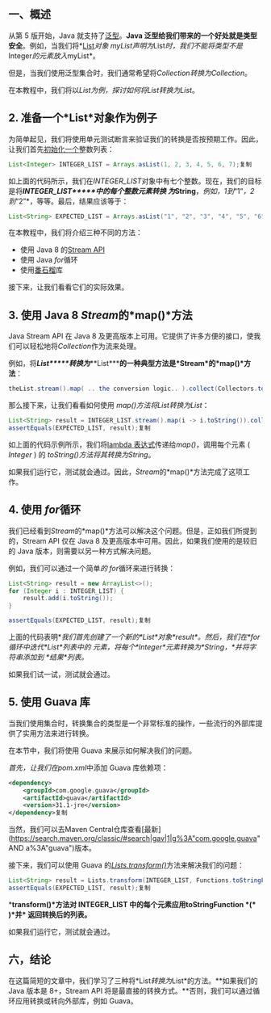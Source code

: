 ## 一、概述

从第 5 版开始，Java 就支持了[泛型](https://www.baeldung.com/java-generics)。**Java 泛型给我们带来的一个好处就是类型安全**。例如，当我们将*[List](https://www.baeldung.com/tag/java-list)*对象 *myList*声明为*List<Integer>*时，我们不能将类型不是*Integer*的元素放入*myList*。

但是，当我们使用泛型集合时，我们通常希望将*Collection<TypeA>*转换为*Collection<TypeB>*。

在本教程中，我们将以*List<Integer>*为例，探讨如何将*List<Integer>*转换为*List<String>*。

## 2. 准备一个*List<Integer>*对象作为例子

为简单起见，我们将使用单元测试断言来验证我们的转换是否按预期工作。因此，让我们首先[初始化一个](https://www.baeldung.com/java-init-list-one-line)整数列表：

```java
List<Integer> INTEGER_LIST = Arrays.asList(1, 2, 3, 4, 5, 6, 7);复制
```

如上面的代码所示，我们在*INTEGER_LIST*对象中有七个整数。现在，我们的目标是将***INTEGER_LIST\*****中的每个整数元素转换 为*****String**，*例如，*1*到*“1”*，*2*到*“2”*，等等。最后，结果应该等于：

```java
List<String> EXPECTED_LIST = Arrays.asList("1", "2", "3", "4", "5", "6", "7");复制
```

在本教程中，我们将介绍三种不同的方法：

-   使用 Java 8 的[Stream API](https://www.baeldung.com/java-8-streams)
-   使用 Java *for*循环
-   使用[番石榴](https://www.baeldung.com/guava-guide)库

接下来，让我们看看它们的实际效果。

## 3. 使用 Java 8 *Stream*的*map()*方法

Java Stream API 在 Java 8 及更高版本上可用。它提供了许多方便的接口，使我们可以轻松地将*Collection*作为流来处理。

例如，将***List<TypeA>\*****转换为*****List<TypeB>\*****的一种典型方法是\*Stream\*的\*map()\*方法**：

```java
theList.stream().map( .. the conversion logic.. ).collect(Collectors.toList());复制
```

那么接下来，让我们看看如何使用 *map()*方法将*List<Integer>*转换为*List<String>*：

```java
List<String> result = INTEGER_LIST.stream().map(i -> i.toString()).collect(Collectors.toList());
assertEquals(EXPECTED_LIST, result);复制
```

如上面的代码示例所示，我们将[lambda 表达式](https://www.baeldung.com/java-8-lambda-expressions-tips)传递给*map()*，调用每个元素 ( *Integer* ) 的 *toString()*方法将其转换为*String*。

如果我们运行它，测试就会通过。因此，*Stream*的*map()*方法完成了这项工作。

## 4. 使用 *for*循环

我们已经看到*Stream*的*map()*方法可以解决这个问题。但是，正如我们所提到的，Stream API 仅在 Java 8 及更高版本中可用。因此，如果我们使用的是较旧的 Java 版本，则需要以另一种方式解决问题。

例如，我们可以通过一个简单*的 for*循环来进行转换：

```java
List<String> result = new ArrayList<>();
for (Integer i : INTEGER_LIST) {
    result.add(i.toString());
}

assertEquals(EXPECTED_LIST, result);复制
```

上面的代码表明**我们首先创建了一个新的\*List<String>\*对象\*result\*。然后，我们在\*for循环中迭代\**List<Integer>\*列表中的 元素，将每个\*Integer\*元素转换为\*String，\*并将字符串添加到 \*结果\*列表。**

如果我们试一试，测试就会通过。

## 5. 使用 Guava 库

当我们使用集合时，转换集合的类型是一个非常标准的操作，一些流行的外部库提供了实用方法来进行转换。

在本节中，我们将使用 Guava 来展示如何解决我们的问题。

*首先，让我们在pom.xml*中添加 Guava 库依赖项：

```xml
<dependency>
    <groupId>com.google.guava</groupId>
    <artifactId>guava</artifactId>
    <version>31.1-jre</version>
</dependency>复制
```

当然，我们可以去Maven Central仓库查看[最新](https://search.maven.org/classic/#search|gav|1|g%3A"com.google.guava" AND a%3A"guava")版本。

接下来，我们可以使用 Guava 的[*Lists.transform()*](https://www.baeldung.com/guava-filter-and-transform-a-collection#transform-a-collection)方法来解决我们的问题：

```java
List<String> result = Lists.transform(INTEGER_LIST, Functions.toStringFunction());
assertEquals(EXPECTED_LIST, result);复制
```

***transform()\*方法对 INTEGER_LIST 中的每个元素应用toStringFunction \*(\* )\*并\* 返回转换后的列表。**

如果我们运行它，测试就会通过。

## 六，结论

在这篇简短的文章中，我们学习了三种将*List<Integer>*转换为*List<String>*的方法。**如果我们的 Java 版本是 8+，Stream API 将是最直接的转换方式。**否则，我们可以通过循环应用转换或转向外部库，例如 Guava。